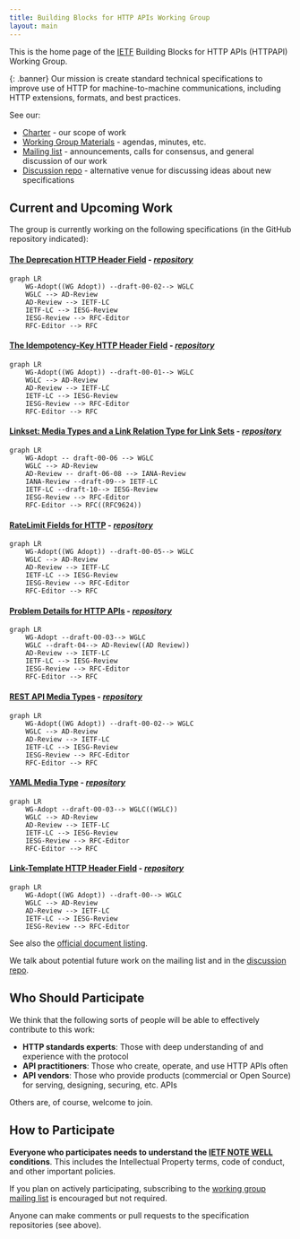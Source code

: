 ```yaml
---
title: Building Blocks for HTTP APIs Working Group
layout: main
---
```


This is the home page of the [IETF](https://www.ietf.org/) Building Blocks for HTTP APIs (HTTPAPI) Working Group.

{: .banner}
Our mission is create standard technical specifications to improve use of HTTP for machine-to-machine communications, including HTTP extensions, formats, and best practices.

See our:

* [Charter](https://datatracker.ietf.org/wg/httpapi/about/) - our scope of work
* [Working Group Materials](https://github.com/ietf-wg-httpapi/wg-materials) - agendas, minutes, etc.
* [Mailing list](https://www.ietf.org/mailman/listinfo/httpapi) - announcements, calls for consensus, and general discussion of our work
* [Discussion repo](https://github.com/ietf-wg-httpapi/discussion/discussions) - alternative venue for discussing ideas about new specifications

## Current and Upcoming Work

The group is currently working on the following specifications (in the GitHub repository indicated):

#### [The Deprecation HTTP Header Field](https://datatracker.ietf.org/doc/draft-ietf-httpapi-deprecation-header/) - _[repository](https://github.com/ietf-wg-httpapi/deprecation-header)_

```mermaid
graph LR
    WG-Adopt((WG Adopt)) --draft-00-02--> WGLC
    WGLC --> AD-Review
    AD-Review --> IETF-LC
    IETF-LC --> IESG-Review
    IESG-Review --> RFC-Editor
    RFC-Editor --> RFC
```

#### [The Idempotency-Key HTTP Header Field](https://datatracker.ietf.org/doc/draft-ietf-httpapi-idempotency-key-header/) - _[repository](https://github.com/ietf-wg-httpapi/idempotency)_
```mermaid
graph LR
    WG-Adopt((WG Adopt)) --draft-00-01--> WGLC
    WGLC --> AD-Review
    AD-Review --> IETF-LC
    IETF-LC --> IESG-Review
    IESG-Review --> RFC-Editor
    RFC-Editor --> RFC
```
#### [Linkset: Media Types and a Link Relation Type for Link Sets](https://datatracker.ietf.org/doc/draft-ietf-httpapi-linkset/) - _[repository](https://github.com/ietf-wg-httpapi/linkset)_

```mermaid
graph LR
    WG-Adopt -- draft-00-06 --> WGLC
    WGLC --> AD-Review
    AD-Review -- draft-06-08 --> IANA-Review
    IANA-Review --draft-09--> IETF-LC
    IETF-LC --draft-10--> IESG-Review
    IESG-Review --> RFC-Editor
    RFC-Editor --> RFC((RFC9624))
```

#### [RateLimit Fields for HTTP](https://datatracker.ietf.org/doc/draft-ietf-httpapi-ratelimit-headers/) - _[repository](https://github.com/ietf-wg-httpapi/ratelimit-headers)_
```mermaid
graph LR
    WG-Adopt((WG Adopt)) --draft-00-05--> WGLC
    WGLC --> AD-Review
    AD-Review --> IETF-LC
    IETF-LC --> IESG-Review
    IESG-Review --> RFC-Editor
    RFC-Editor --> RFC
```

#### [Problem Details for HTTP APIs](https://datatracker.ietf.org/doc/draft-ietf-httpapi-rfc7807bis/) - _[repository](https://github.com/ietf-wg-httpapi/rfc7807bis)_
```mermaid
graph LR
    WG-Adopt --draft-00-03--> WGLC
    WGLC --draft-04--> AD-Review((AD Review))
    AD-Review --> IETF-LC
    IETF-LC --> IESG-Review
    IESG-Review --> RFC-Editor
    RFC-Editor --> RFC
```
#### [REST API Media Types](https://datatracker.ietf.org/doc/draft-ietf-httpapi-rest-api-mediatypes/) - _[repository](https://github.com/ietf-wg-httpapi/mediatypes)_
```mermaid
graph LR
    WG-Adopt((WG Adopt)) --draft-00-02--> WGLC
    WGLC --> AD-Review
    AD-Review --> IETF-LC
    IETF-LC --> IESG-Review
    IESG-Review --> RFC-Editor
    RFC-Editor --> RFC
```
#### [YAML Media Type](https://datatracker.ietf.org/doc/draft-ietf-httpapi-yaml-mediatypes/) - _[repository](https://github.com/ietf-wg-httpapi/mediatypes)_
```mermaid
graph LR
    WG-Adopt --draft-00-03--> WGLC((WGLC))
    WGLC --> AD-Review
    AD-Review --> IETF-LC
    IETF-LC --> IESG-Review
    IESG-Review --> RFC-Editor
    RFC-Editor --> RFC
```

#### [Link-Template HTTP Header Field](https://datatracker.ietf.org/doc/draft-ietf-httpapi-link-template/) - _[repository](https://github.com/ietf-wg-httpapi/link-template)_

```mermaid
graph LR
    WG-Adopt((WG Adopt)) --draft-00--> WGLC
    WGLC --> AD-Review
    AD-Review --> IETF-LC
    IETF-LC --> IESG-Review
    IESG-Review --> RFC-Editor
```

See also the [official document listing](https://datatracker.ietf.org/wg/httpapi/documents/).

We talk about potential future work on the mailing list and in the [discussion repo](https://github.com/ietf-wg-httpapi/discussion/discussions).


## Who Should Participate

We think that the following sorts of people will be able to effectively contribute to this work:

* **HTTP standards experts**: Those with deep understanding of and experience with the protocol
* **API practitioners**: Those who create, operate, and use HTTP APIs often
* **API vendors**: Those who provide products (commercial or Open Source) for serving, designing, securing, etc. APIs

Others are, of course, welcome to join.


## How to Participate

**Everyone who participates needs to understand the [IETF NOTE WELL](https://www.ietf.org/about/note-well/) conditions**. This includes the Intellectual Property terms, code of conduct, and other important policies.

If you plan on actively participating, subscribing to the [working group mailing list](https://www.ietf.org/mailman/listinfo/httpapi) is encouraged but not required.

Anyone can make comments or pull requests to the specification repositories (see above).




